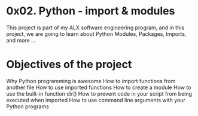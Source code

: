 # 0x02. Python - import & modules
This project is part of my ALX software engineering program, and in this project, we are going to learn about Python Modules, Packages, Imports, and more ...
# Objectives of the project
Why Python programming is awesome
How to import functions from another file
How to use imported functions
How to create a module
How to use the built-in function dir()
How to prevent code in your script from being executed when imported
How to use command line arguments with your Python programs
